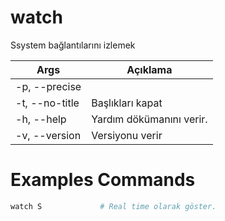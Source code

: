 # watch
Ssystem bağlantılarını izlemek

| Args | Açıklama |
| -------- | -------- |
| -p, --precise |  |
| -t, --no-title | Başlıkları kapat |
| -h, --help | Yardım dökümanını verir. |
| -v, --version | Versiyonu verir |

# Examples Commands

```sh
watch S				# Real time olarak göster.
```